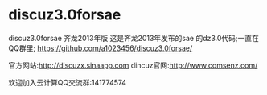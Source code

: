 discuz3.0forsae
===============

discuz3.0forsae 齐龙2013年版
这是齐龙2013年发布的sae 的dz3.0代码;一直在QQ群里;
https://github.com/a1023456/discuz3.0forsae/

官方网站:http://discuzx.sinaapp.com
dincuz官网:http://www.comsenz.com/


欢迎加入云计算QQ交流群:141774574

